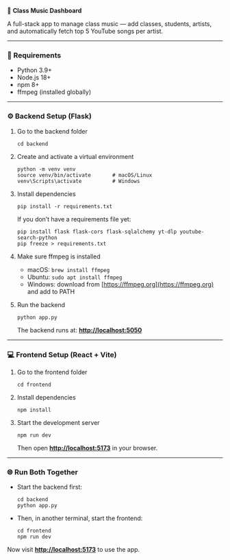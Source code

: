 🎵 **Class Music Dashboard**

A full-stack app to manage class music — add classes, students, artists, and automatically fetch top 5 YouTube songs per artist.

---

### 🧰 Requirements

* Python 3.9+
* Node.js 18+
* npm 8+
* ffmpeg (installed globally)

---

### ⚙️ Backend Setup (Flask)

1. Go to the backend folder

   ```
   cd backend
   ```

2. Create and activate a virtual environment

   ```
   python -m venv venv
   source venv/bin/activate       # macOS/Linux
   venv\Scripts\activate          # Windows
   ```

3. Install dependencies

   ```
   pip install -r requirements.txt
   ```

   If you don’t have a requirements file yet:

   ```
   pip install flask flask-cors flask-sqlalchemy yt-dlp youtube-search-python
   pip freeze > requirements.txt
   ```

4. Make sure ffmpeg is installed

   * macOS: `brew install ffmpeg`
   * Ubuntu: `sudo apt install ffmpeg`
   * Windows: download from [https://ffmpeg.org](https://ffmpeg.org) and add to PATH

5. Run the backend

   ```
   python app.py
   ```

   The backend runs at: **[http://localhost:5050](http://localhost:5050)**

---

### 💻 Frontend Setup (React + Vite)

1. Go to the frontend folder

   ```
   cd frontend
   ```

2. Install dependencies

   ```
   npm install
   ```

3. Start the development server

   ```
   npm run dev
   ```

   Then open **[http://localhost:5173](http://localhost:5173)** in your browser.

---

### 🌐 Run Both Together

* Start the backend first:

  ```
  cd backend
  python app.py
  ```

* Then, in another terminal, start the frontend:

  ```
  cd frontend
  npm run dev
  ```

Now visit **[http://localhost:5173](http://localhost:5173)** to use the app.
